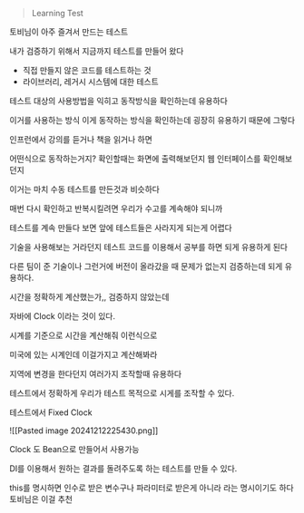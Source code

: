 > Learning Test

토비님이 아주 즐겨서 만드는 테스트

내가 검증하기 위해서 지금까지 테스트를 만들어 왔다

- 직접 만들지 않은 코드를 테스트하는 것
- 라이브러리, 레거시 시스템에 대한 테스트

테스트 대상의 사용방법을 익히고 동작방식을 확인하는데 유용하다

이거를 사용하는 방식 이게 동작하는 방식을 확인하는데 굉장히 유용하기 때문에 그렇다

인프런에서 강의를 듣거나 책을 읽거나 하면

어떤식으로 동작하는거지? 확인할때는
화면에 출력해보던지
웹 인터페이스를 확인해보던지

이거는 마치 수동 테스트를 만든것과 비슷하다

매번 다시 확인하고 반복시킬려면 우리가 수고를 계속해야 되니까

테스트를 계속 만들다 보면 앞에 테스트들은 사라지게 되는게 어렵다

기술을 사용해보는 거라던지
테스트 코드를 이용해서 공부를 하면 되게 유용하게 된다

다른 팀이 준 기술이나 그런거에 버전이 올라갔을 때 문제가 없는지 검증하는데 되게 유용하다.


시간을 정확하게 계산했는가,, 검증하지 않았는데

자바에 Clock 이라는 것이 있다.

시계를 기준으로 시간을 계산해줘 이런식으로

미국에 있는 시계인데 이걸가지고 계산해봐라

지역에 변경을 한다던지 여러가지 조작할때 유용하다

테스트에서 정확하게 우리가 테스트 목적으로 시게를 조작할 수 있다.

테스트에서 Fixed Clock 

![[Pasted image 20241212225430.png]]

Clock 도 Bean으로 만들어서 사용가능

DI를 이용해서 원하는 결과를 돌려주도록 하는 테스트를 만들 수 있다.



this를 명시하면 인수로 받은 변수구나 파라미터로 받은게 아니라 라는 명시이기도 하다 토비님은 이걸 추천







